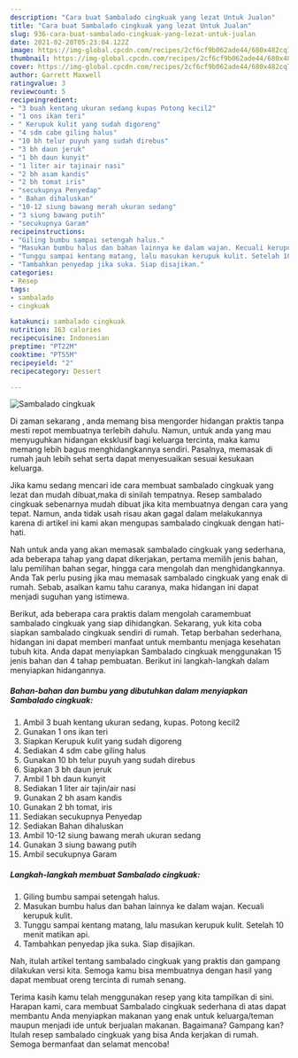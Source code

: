 ```yaml
---
description: "Cara buat Sambalado cingkuak yang lezat Untuk Jualan"
title: "Cara buat Sambalado cingkuak yang lezat Untuk Jualan"
slug: 936-cara-buat-sambalado-cingkuak-yang-lezat-untuk-jualan
date: 2021-02-20T05:23:04.122Z
image: https://img-global.cpcdn.com/recipes/2cf6cf9b062ade44/680x482cq70/sambalado-cingkuak-foto-resep-utama.jpg
thumbnail: https://img-global.cpcdn.com/recipes/2cf6cf9b062ade44/680x482cq70/sambalado-cingkuak-foto-resep-utama.jpg
cover: https://img-global.cpcdn.com/recipes/2cf6cf9b062ade44/680x482cq70/sambalado-cingkuak-foto-resep-utama.jpg
author: Garrett Maxwell
ratingvalue: 3
reviewcount: 5
recipeingredient:
- "3 buah kentang ukuran sedang kupas Potong kecil2"
- "1 ons ikan teri"
- " Kerupuk kulit yang sudah digoreng"
- "4 sdm cabe giling halus"
- "10 bh telur puyuh yang sudah direbus"
- "3 bh daun jeruk"
- "1 bh daun kunyit"
- "1 liter air tajinair nasi"
- "2 bh asam kandis"
- "2 bh tomat iris"
- "secukupnya Penyedap"
- " Bahan dihaluskan"
- "10-12 siung bawang merah ukuran sedang"
- "3 siung bawang putih"
- "secukupnya Garam"
recipeinstructions:
- "Giling bumbu sampai setengah halus."
- "Masukan bumbu halus dan bahan lainnya ke dalam wajan. Kecuali kerupuk kulit."
- "Tunggu sampai kentang matang, lalu masukan kerupuk kulit. Setelah 10 menit matikan api."
- "Tambahkan penyedap jika suka. Siap disajikan."
categories:
- Resep
tags:
- sambalado
- cingkuak

katakunci: sambalado cingkuak 
nutrition: 163 calories
recipecuisine: Indonesian
preptime: "PT22M"
cooktime: "PT55M"
recipeyield: "2"
recipecategory: Dessert

---
```



![Sambalado cingkuak](https://img-global.cpcdn.com/recipes/2cf6cf9b062ade44/680x482cq70/sambalado-cingkuak-foto-resep-utama.jpg)

Di zaman  sekarang , anda memang bisa mengorder hidangan praktis tanpa mesti repot membuatnya terlebih dahulu. Namun, untuk anda yang mau menyuguhkan hidangan eksklusif bagi keluarga tercinta, maka kamu memang lebih bagus menghidangkannya sendiri. Pasalnya, memasak di rumah jauh lebih sehat serta dapat menyesuaikan sesuai kesukaan keluarga.

Jika kamu sedang mencari ide cara membuat sambalado cingkuak yang lezat dan mudah dibuat,maka di sinilah tempatnya. Resep sambalado cingkuak  sebenarnya mudah dibuat jika kita membuatnya dengan cara yang tepat. Namun, anda tidak usah risau akan gagal dalam melakukannya 
karena di artikel ini kami akan mengupas sambalado cingkuak dengan hati-hati.  



Nah untuk anda yang akan memasak sambalado cingkuak yang sederhana, ada beberapa tahap yang dapat dikerjakan, pertama memilih jenis bahan, lalu pemilihan bahan segar, hingga cara mengolah dan menghidangkannya. Anda Tak perlu pusing jika mau memasak sambalado cingkuak yang enak di rumah. Sebab, asalkan kamu  tahu caranya, maka hidangan ini dapat menjadi suguhan yang istimewa.

Berikut, ada beberapa cara praktis  dalam mengolah caramembuat sambalado cingkuak yang siap dihidangkan. Sekarang, yuk kita coba siapkan sambalado cingkuak sendiri di rumah. Tetap berbahan sederhana, hidangan ini dapat memberi manfaat untuk membantu menjaga kesehatan tubuh kita. Anda dapat menyiapkan Sambalado cingkuak menggunakan 15 jenis bahan dan 4 tahap pembuatan. Berikut ini langkah-langkah dalam menyiapkan hidangannya.

<!--inarticleads1-->

##### Bahan-bahan dan bumbu yang dibutuhkan dalam menyiapkan Sambalado cingkuak:

1. Ambil 3 buah kentang ukuran sedang, kupas. Potong kecil2
1. Gunakan 1 ons ikan teri
1. Siapkan  Kerupuk kulit yang sudah digoreng
1. Sediakan 4 sdm cabe giling halus
1. Gunakan 10 bh telur puyuh yang sudah direbus
1. Siapkan 3 bh daun jeruk
1. Ambil 1 bh daun kunyit
1. Sediakan 1 liter air tajin/air nasi
1. Gunakan 2 bh asam kandis
1. Gunakan 2 bh tomat, iris
1. Sediakan secukupnya Penyedap
1. Sediakan  Bahan dihaluskan
1. Ambil 10-12 siung bawang merah ukuran sedang
1. Gunakan 3 siung bawang putih
1. Ambil secukupnya Garam




<!--inarticleads2-->

##### Langkah-langkah membuat Sambalado cingkuak:

1. Giling bumbu sampai setengah halus.
1. Masukan bumbu halus dan bahan lainnya ke dalam wajan. Kecuali kerupuk kulit.
1. Tunggu sampai kentang matang, lalu masukan kerupuk kulit. Setelah 10 menit matikan api.
1. Tambahkan penyedap jika suka. Siap disajikan.




Nah, itulah artikel tentang  sambalado cingkuak  yang praktis dan gampang dilakukan versi kita. Semoga kamu bisa membuatnya dengan hasil yang dapat membuat oreng tercinta di rumah senang. 

Terima kasih kamu telah menggunakan resep yang kita tampilkan di sini. Harapan kami, cara membuat  Sambalado cingkuak sederhana di atas dapat membantu Anda menyiapkan makanan yang enak untuk keluarga/teman maupun menjadi ide untuk berjualan makanan. Bagaimana? Gampang kan? Itulah resep sambalado cingkuak yang bisa Anda kerjakan di rumah. Semoga bermanfaat dan selamat mencoba!

